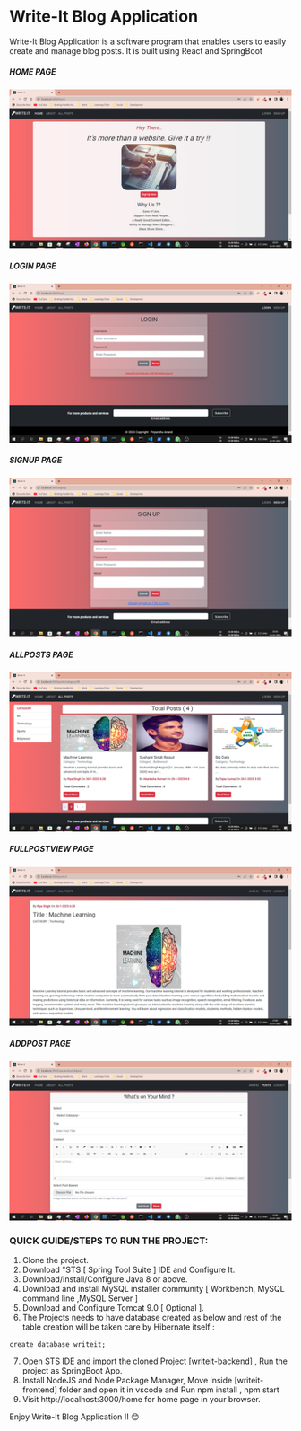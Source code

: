 # Write-It Blog Application
Write-It Blog Application is a software program that enables users to easily create and manage blog posts. It is built using React and SpringBoot
 
##### HOME PAGE
![Home](Screenshots/Home.PNG)

##### LOGIN PAGE
![Login](Screenshots/Login.PNG)

##### SIGNUP PAGE
![Signup](Screenshots/Signup.PNG)

##### ALLPOSTS PAGE
![Allposts](Screenshots/Allposts.PNG)

##### FULLPOSTVIEW PAGE
![Fullpostview](Screenshots/Fullpostview.PNG)

##### ADDPOST PAGE
![Addpost](Screenshots/Addpost.PNG)

### QUICK GUIDE/STEPS TO RUN THE PROJECT:
1. Clone the project.
2. Download "STS [ Spring Tool Suite ] IDE and Configure It.
3. Download/Install/Configure Java 8 or above.
4. Download and install MySQL installer community [ Workbench, MySQL command line ,MySQL Server ]
5. Download and Configure Tomcat 9.0 [ Optional ].
6. The Projects needs to have database created as below and rest of the table creation will be taken care by Hibernate itself : 

```
create database writeit;
```
7. Open STS IDE and import the cloned Project [writeit-backend] , Run the project as SpringBoot App.
8. Install NodeJS and Node Package Manager, Move inside [writeit-frontend] folder and open it in vscode and Run npm install , npm start
9. Visit http://localhost:3000/home for home page in your browser.

Enjoy Write-It Blog Application !! 😊
